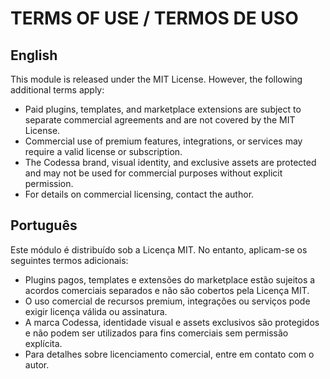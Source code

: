 # TERMS OF USE / TERMOS DE USO

## English

This module is released under the MIT License. However, the following additional terms apply:

- Paid plugins, templates, and marketplace extensions are subject to separate commercial agreements and are not covered by the MIT License.
- Commercial use of premium features, integrations, or services may require a valid license or subscription.
- The Codessa brand, visual identity, and exclusive assets are protected and may not be used for commercial purposes without explicit permission.
- For details on commercial licensing, contact the author.

## Português

Este módulo é distribuído sob a Licença MIT. No entanto, aplicam-se os seguintes termos adicionais:

- Plugins pagos, templates e extensões do marketplace estão sujeitos a acordos comerciais separados e não são cobertos pela Licença MIT.
- O uso comercial de recursos premium, integrações ou serviços pode exigir licença válida ou assinatura.
- A marca Codessa, identidade visual e assets exclusivos são protegidos e não podem ser utilizados para fins comerciais sem permissão explícita.
- Para detalhes sobre licenciamento comercial, entre em contato com o autor.
